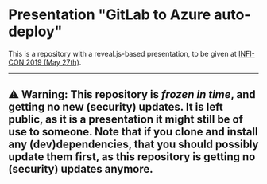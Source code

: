 # Presentation "GitLab to Azure auto-deploy"

This is a repository with a reveal.js-based presentation, to be given at [INFI-CON 2019 (May 27th)](https://con.infi.nl).

----
**⚠ Warning:** This repository is _frozen in time_, and getting no new (security) updates.
It is left public, as it is a presentation it might still be of use to someone.
Note that if you clone and install any (dev)dependencies, that you should possibly update them first, as this repository is getting no (security) updates anymore.
----
